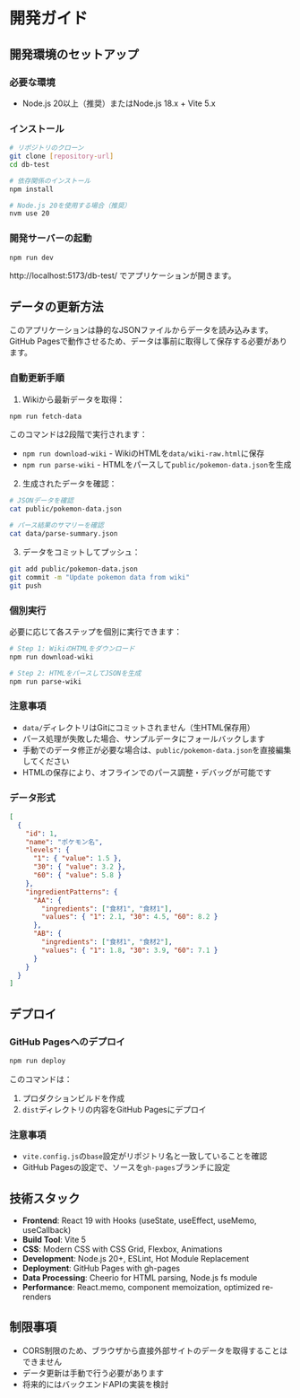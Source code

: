 # 開発ガイド

## 開発環境のセットアップ

### 必要な環境

- Node.js 20以上（推奨）またはNode.js 18.x + Vite 5.x

### インストール

```bash
# リポジトリのクローン
git clone [repository-url]
cd db-test

# 依存関係のインストール
npm install

# Node.js 20を使用する場合（推奨）
nvm use 20
```

### 開発サーバーの起動

```bash
npm run dev
```

http://localhost:5173/db-test/ でアプリケーションが開きます。

## データの更新方法

このアプリケーションは静的なJSONファイルからデータを読み込みます。GitHub Pagesで動作させるため、データは事前に取得して保存する必要があります。

### 自動更新手順

1. Wikiから最新データを取得：
```bash
npm run fetch-data
```

このコマンドは2段階で実行されます：
- `npm run download-wiki` - WikiのHTMLを`data/wiki-raw.html`に保存
- `npm run parse-wiki` - HTMLをパースして`public/pokemon-data.json`を生成

2. 生成されたデータを確認：
```bash
# JSONデータを確認
cat public/pokemon-data.json

# パース結果のサマリーを確認
cat data/parse-summary.json
```

3. データをコミットしてプッシュ：
```bash
git add public/pokemon-data.json
git commit -m "Update pokemon data from wiki"
git push
```

### 個別実行

必要に応じて各ステップを個別に実行できます：

```bash
# Step 1: WikiのHTMLをダウンロード
npm run download-wiki

# Step 2: HTMLをパースしてJSONを生成
npm run parse-wiki
```

### 注意事項

- `data/`ディレクトリはGitにコミットされません（生HTML保存用）
- パース処理が失敗した場合、サンプルデータにフォールバックします
- 手動でのデータ修正が必要な場合は、`public/pokemon-data.json`を直接編集してください
- HTMLの保存により、オフラインでのパース調整・デバッグが可能です

### データ形式

```json
[
  {
    "id": 1,
    "name": "ポケモン名",
    "levels": {
      "1": { "value": 1.5 },
      "30": { "value": 3.2 },
      "60": { "value": 5.8 }
    },
    "ingredientPatterns": {
      "AA": { 
        "ingredients": ["食材1", "食材1"], 
        "values": { "1": 2.1, "30": 4.5, "60": 8.2 } 
      },
      "AB": { 
        "ingredients": ["食材1", "食材2"], 
        "values": { "1": 1.8, "30": 3.9, "60": 7.1 } 
      }
    }
  }
]
```

## デプロイ

### GitHub Pagesへのデプロイ

```bash
npm run deploy
```

このコマンドは：
1. プロダクションビルドを作成
2. `dist`ディレクトリの内容をGitHub Pagesにデプロイ

### 注意事項

- `vite.config.js`の`base`設定がリポジトリ名と一致していることを確認
- GitHub Pagesの設定で、ソースを`gh-pages`ブランチに設定

## 技術スタック

- **Frontend**: React 19 with Hooks (useState, useEffect, useMemo, useCallback)
- **Build Tool**: Vite 5
- **CSS**: Modern CSS with CSS Grid, Flexbox, Animations
- **Development**: Node.js 20+, ESLint, Hot Module Replacement
- **Deployment**: GitHub Pages with gh-pages
- **Data Processing**: Cheerio for HTML parsing, Node.js fs module
- **Performance**: React.memo, component memoization, optimized re-renders

## 制限事項

- CORS制限のため、ブラウザから直接外部サイトのデータを取得することはできません
- データ更新は手動で行う必要があります
- 将来的にはバックエンドAPIの実装を検討